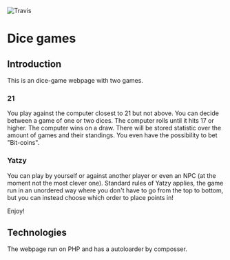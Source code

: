 ![Travis](https://travis-ci.org/jeso20BTH/mvc-dicegame-BTH.svg?branch=main)
# Dice games
## Introduction
This is an dice-game webpage with two games.
### 21
You play against the computer closest to 21 but not above.
You can decide between a game of one or two dices. The computer rolls until it hits 17 or higher.
The computer wins on a draw. There will be stored statistic over the amount of games and their standings.
You even have the possibility to bet "Bit-coins".

### Yatzy
You can play by yourself or against another player or even an NPC (at the moment not the most clever one). Standard rules of Yatzy applies, the game run in an unordered way where you don't have to go from the top to bottom, but you can instead choose which order to place points in!

Enjoy!

## Technologies
The webpage run on PHP and has a autoloarder by composser.
